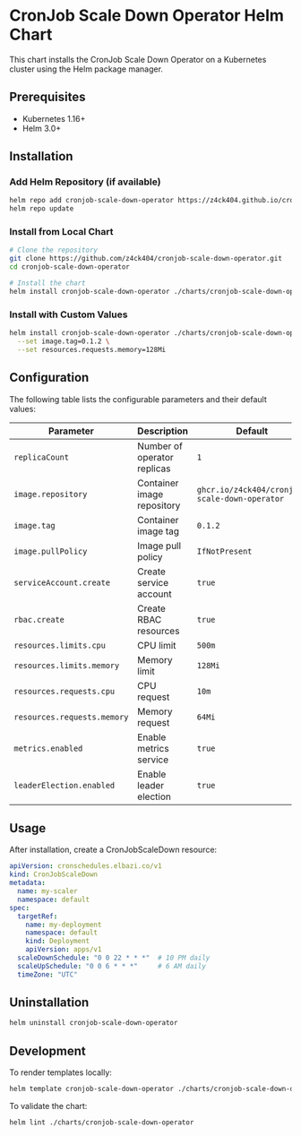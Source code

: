 # CronJob Scale Down Operator Helm Chart

This chart installs the CronJob Scale Down Operator on a Kubernetes cluster using the Helm package manager.

## Prerequisites

- Kubernetes 1.16+
- Helm 3.0+

## Installation

### Add Helm Repository (if available)

```bash
helm repo add cronjob-scale-down-operator https://z4ck404.github.io/cronjob-scale-down-operator
helm repo update
```

### Install from Local Chart

```bash
# Clone the repository
git clone https://github.com/z4ck404/cronjob-scale-down-operator.git
cd cronjob-scale-down-operator

# Install the chart
helm install cronjob-scale-down-operator ./charts/cronjob-scale-down-operator
```

### Install with Custom Values

```bash
helm install cronjob-scale-down-operator ./charts/cronjob-scale-down-operator \
  --set image.tag=0.1.2 \
  --set resources.requests.memory=128Mi
```

## Configuration

The following table lists the configurable parameters and their default values:

| Parameter | Description | Default |
|-----------|-------------|---------|
| `replicaCount` | Number of operator replicas | `1` |
| `image.repository` | Container image repository | `ghcr.io/z4ck404/cronjob-scale-down-operator` |
| `image.tag` | Container image tag | `0.1.2` |
| `image.pullPolicy` | Image pull policy | `IfNotPresent` |
| `serviceAccount.create` | Create service account | `true` |
| `rbac.create` | Create RBAC resources | `true` |
| `resources.limits.cpu` | CPU limit | `500m` |
| `resources.limits.memory` | Memory limit | `128Mi` |
| `resources.requests.cpu` | CPU request | `10m` |
| `resources.requests.memory` | Memory request | `64Mi` |
| `metrics.enabled` | Enable metrics service | `true` |
| `leaderElection.enabled` | Enable leader election | `true` |

## Usage

After installation, create a CronJobScaleDown resource:

```yaml
apiVersion: cronschedules.elbazi.co/v1
kind: CronJobScaleDown
metadata:
  name: my-scaler
  namespace: default
spec:
  targetRef:
    name: my-deployment
    namespace: default
    kind: Deployment
    apiVersion: apps/v1
  scaleDownSchedule: "0 0 22 * * *"  # 10 PM daily
  scaleUpSchedule: "0 0 6 * * *"     # 6 AM daily
  timeZone: "UTC"
```

## Uninstallation

```bash
helm uninstall cronjob-scale-down-operator
```

## Development

To render templates locally:

```bash
helm template cronjob-scale-down-operator ./charts/cronjob-scale-down-operator
```

To validate the chart:

```bash
helm lint ./charts/cronjob-scale-down-operator
```
